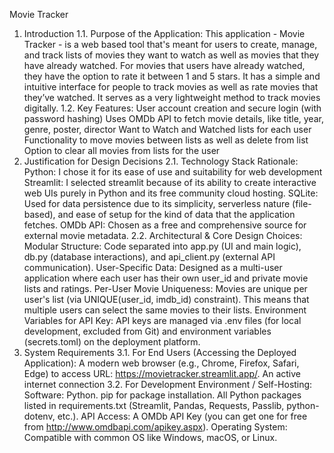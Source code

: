 Movie Tracker
1. Introduction
1.1. Purpose of the Application: This application - Movie Tracker - is a web based tool that's meant for users to create, manage, and track lists of movies they want to watch as well as movies that they have already watched. For movies that users have already watched, they have the option to rate it between 1 and 5 stars.
 It has a simple and intuitive interface for people to track movies as well as rate movies that they’ve watched. It serves as a very lightweight method to track movies digitally.
1.2. Key Features: 
User account creation and secure login (with password hashing)
Uses OMDb API to fetch movie details, like title, year, genre, poster, director
Want to Watch and Watched lists for each user
Functionality to move movies between lists as well as delete from list
Option to clear all movies from lists for the user
2. Justification for Design Decisions 
2.1. Technology Stack Rationale: 
Python: I chose it for its ease of use and suitability for web development
Streamlit: I selected streamlit because of its ability to create interactive web UIs purely in Python and its free community cloud hosting. 
SQLite: Used for data persistence due to its simplicity, serverless nature (file-based), and ease of setup for the kind of data that the application fetches. 
OMDb API: Chosen as a free and comprehensive source for external movie metadata. 
2.2. Architectural & Core Design Choices: 
Modular Structure: Code separated into app.py (UI and main logic), db.py (database interactions), and api_client.py (external API communication). 
User-Specific Data: Designed as a multi-user application where each user has their own user_id and private movie lists and ratings.
Per-User Movie Uniqueness: Movies are unique per user's list (via UNIQUE(user_id, imdb_id) constraint). This means that multiple users can select the same movies to their lists.
Environment Variables for API Key: API keys are managed via .env files (for local development, excluded from Git) and environment variables (secrets.toml) on the deployment platform.
3. System Requirements
3.1. For End Users (Accessing the Deployed Application):
A modern web browser (e.g., Chrome, Firefox, Safari, Edge) to access URL: https://movietracker.streamlit.app/.
An active internet connection 
3.2. For Development Environment / Self-Hosting: 
Software: 
Python. 
pip for package installation. 
All Python packages listed in requirements.txt (Streamlit, Pandas, Requests, Passlib, python-dotenv, etc.). 
API Access: 
A OMDb API Key (you can get one for free from http://www.omdbapi.com/apikey.aspx). 
Operating System: 
Compatible with common OS like Windows, macOS, or Linux.

